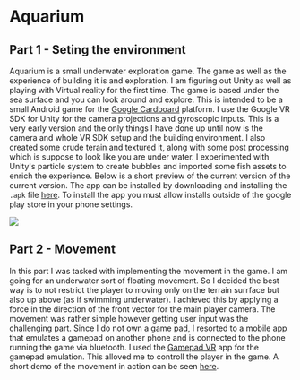 # Aquarium

## Part 1 - Seting the environment

Aquarium is a small underwater exploration game. The game as well as the experience of building it is and exploration. I am figuring out Unity as well as playing with Virtual reality for the first time. The game is based under the sea surface and you can look around and explore. This is intended to be a small Android game for the [Google Cardboard](https://arvr.google.com/cardboard/) platform. I use the Google VR SDK for Unity for the camera projections and gyroscopic inputs. This is a very early version and the only things I have done up until now is the camera and whole VR SDK setup and the building environment. I also created some crude terain and textured it, along with some post processing which is suppose to look like you are under water. I experimented with Unity's particle system to create bubbles and imported some fish assets to enrich the experience. Below is a short preview of the current version of the current version. The app can be installed by downloading and installing the `.apk` file [here](project_assets/project.apk). To install the app you must allow installs outside of the google play store in your phone settings.

![](project_assets/preview.gif)

## Part 2 - Movement

In this part I was tasked with implementing the movement in the game. I am going for an underwater sort of floating movement. So I decided the best way is to not restrict the player to moving only on the terrain surrface but also up above (as if swimming underwater). I achieved this by applying a force in the direction of the front vector for the main player camera. The movement was rather simple however getting user input was the challenging part. Since I do not own a game pad, I resorted to a mobile app that emulates a gamepad on another phone and is connected to the phone running the game via bluetooth. I used the [Gamepad VR](https://play.google.com/store/apps/details?id=com.kunkunsoft.gamepadforvr&hl=en_US&gl=US) app for the gamepad emulation. This alloved me to controll the player in the game. A short demo of the movement in action can be seen [here](https://drive.google.com/file/d/1Sc6ewQEjzIUuawLsqnPdKuepgZswlBLV/view).